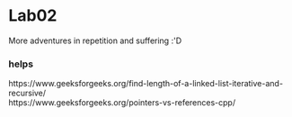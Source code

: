 # Lab02
More adventures in repetition and suffering :'D
<h3>helps</h3>
https://www.geeksforgeeks.org/find-length-of-a-linked-list-iterative-and-recursive/
<br>
https://www.geeksforgeeks.org/pointers-vs-references-cpp/
<br>
